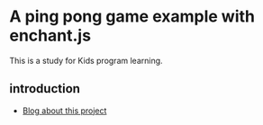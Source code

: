 
# A ping pong game example with enchant.js

This is a study for Kids program learning.

## introduction

* [Blog about this project](http://www.mindboardapps.com/blog/programming/ping-pong-game.html)

